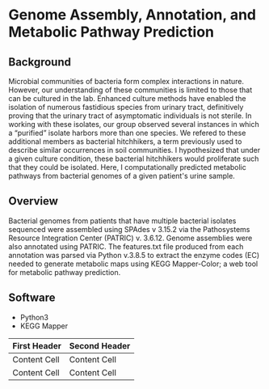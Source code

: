 # Genome Assembly, Annotation, and Metabolic Pathway Prediction

## Background

Microbial communities of bacteria form complex interactions in nature. However, our understanding of these communities is limited to those that can be cultured in the lab. Enhanced culture methods have enabled the isolation of numerous fastidious species from urinary tract, definitively proving that the urinary tract of asymptomatic individuals is not sterile. In working with these isolates, our group observed several instances in which a “purified” isolate harbors more than one species. We refered to these additional members as bacterial hitchhikers, a term previously used to describe similar occurrences in soil communities. I hypothesized that under a given culture condition, these bacterial hitchhikers would proliferate such that they could be isolated. Here, I computationally predicted metabolic pathways from bacterial genomes of a given patient's urine sample.


## Overview

Bacterial genomes from patients that have multiple bacterial isolates sequenced were assembled using SPAdes v 3.15.2 via the Pathosystems Resource Integration Center (PATRIC) v. 3.6.12. Genome assemblies were also annotated using PATRIC. The features.txt file produced from each annotation was parsed via Python v.3.8.5 to extract the enzyme codes (EC) needed to generate metabolic maps using KEGG Mapper-Color; a web tool for metabolic pathway prediction.


## Software 

* Python3
* KEGG Mapper

| First Header  | Second Header |
| ------------- | ------------- |
| Content Cell  | Content Cell  |
| Content Cell  | Content Cell  |

